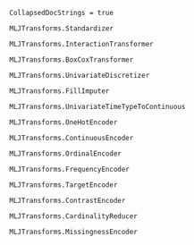
```@meta
CollapsedDocStrings = true
```

```@docs; canonical = false
MLJTransforms.Standardizer
```

```@docs; canonical = false
MLJTransforms.InteractionTransformer
```

```@docs; canonical = false
MLJTransforms.BoxCoxTransformer
```

```@docs; canonical = false
MLJTransforms.UnivariateDiscretizer
```

```@docs; canonical = false
MLJTransforms.FillImputer
```

```@docs; canonical = false
MLJTransforms.UnivariateTimeTypeToContinuous
```

```@docs; canonical = false
MLJTransforms.OneHotEncoder
```

```@docs; canonical = false
MLJTransforms.ContinuousEncoder
```

```@docs; canonical = false
MLJTransforms.OrdinalEncoder
```

```@docs; canonical = false
MLJTransforms.FrequencyEncoder
```

```@docs; canonical = false
MLJTransforms.TargetEncoder
```

```@docs; canonical = false
MLJTransforms.ContrastEncoder
```

```@docs; canonical = false
MLJTransforms.CardinalityReducer
```

```@docs; canonical = false
MLJTransforms.MissingnessEncoder
```